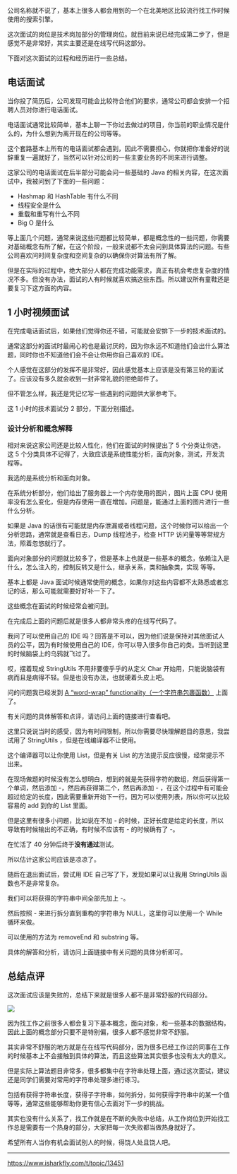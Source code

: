
公司名称就不说了，基本上很多人都会用到的一个在北美地区比较流行找工作时候使用的搜索引擎。

这次面试的岗位是技术岗加部分的管理岗位。就目前来说已经完成第二步了，但是感觉不是非常好，其实主要还是在线写代码这部分。

下面对这次面试的过程和经历进行一些总结。

## 电话面试
当你投了简历后，公司发现可能会比较符合他们的要求，通常公司都会安排一个招聘人员对你进行电话面试。

电话面试通常比较简单，基本上聊一下你过去做过的项目，你当前的职业情况是什么的，为什么想到为离开现在的公司等等。

这个套路基本上所有的电话面试都会遇到，因此不需要担心，你就把你准备好的说辞重复一遍就好了，当然可以针对公司的一些主要业务的不同来进行调整。

这家公司的电话面试在后半部分可能会问一些基础的 Java 的相关内容，在这次面试中，我被问到了下面的一些问题：

* Hashmap 和 HashTable 有什么不同
* 线程安全是什么
* 重载和重写有什么不同
* Big O 是什么

等上面几个问题，通常来说这些问题都比较简单，都是概念性的一些问题，你需要对基础概念有所了解，在这个阶段，一般来说都不太会问到具体算法的问题。有些公司喜欢问时间复杂度和空间复杂的以确保你对算法有所了解。

但是在实际的过程中，绝大部分人都在完成功能需求，真正有机会考虑复杂度的情况不多。但没有办法，面试的人有时候就喜欢搞这些东西。所以建议所有童鞋还是要复习下这方面的内容。

## 1 小时视频面试
在完成电话面试后，如果他们觉得你还不错，可能就会安排下一步的技术面试的。

通常这部分的面试时最闹心的也是最讨厌的，因为你永远不知道他们会出什么算法题，同时你也不知道他们会不会让你用你自己喜欢的 IDE。

个人感觉在这部分的发挥不是非常好，因此感觉基本上应该是没有第三轮的面试了。应该没有多久就会收到一封非常礼貌的拒绝邮件了。

但不管怎么样，我还是凭记忆写一些遇到的问题供大家参考下。

这 1 小时的技术面试分 2 部分，下面分别描述。

### 设计分析和概念解释
相对来说这家公司还是比较人性化，他们在面试的时候提出了 5 个分类让你选，这 5 个分类具体不记得了，大致应该是系统性能分析，面向对象，测试，开发流程等。

我选的是系统分析和面向对象。

在系统分析部分，他们给出了服务器上一个内存使用的图片，图片上面 CPU 使用率没有怎么变化，但是内存使用一直在增加。问题是，能通过上面的图片进行一些什么分析。

如果是 Java 的话很有可能就是内存泄漏或者线程问题，这个时候你可以给出一个分析思路，通常就是查看日志，Dump 线程池子，检查 HTTP 访问量等等常规方法，照着忽悠就行了。

面向对象部分的问题就比较多了，但是基本上也就是一些基本的概念，依赖注入是什么，怎么注入的，控制反转又是什么，继承关系，类和抽象类，实现 等等。

基本上都是 Java 面试时候通常使用的概念，如果你对这些内容都不太熟悉或者忘记的话，那么可能就需要好好补一下了。

这些概念在面试的时候经常会被问到。

在完成后上面的问题后就是很多人都非常头疼的在线写代码了。

我问了可以使用自己的 IDE 吗？回答是不可以，因为他们说是保持对其他面试人员的公平，因为有时候使用自己的 IDE，你可以导入很多你自己的类。当听到这里的时候脑袋上的乌鸦就飞过了。

哎，摆着现成 StringUtils 不用非要傻乎乎的从定义 Char 开始用，只能说脑袋有病而且是病得不轻。但是也没有办法，也就硬着头皮上吧。

问的问题我已经发到 [A “word-wrap” functionality（一个字符串包裹函数）](https://www.isharkfly.com/t/a-word-wrap-functionality/13452) 上面了。

有关问题的具体解答和点评，请访问上面的链接进行查看吧。

这里只说说当时的感受，因为有时间限制，所以你需要尽快理解题目的意思，我尝试用了 StringUtils ，但是在线编译器不让使用。

这个编译器可以让你使用 List，但是有关 List 的方法提示反应很慢，经常提示不出来。

在现场做题的时候没有怎么想明白，想到的就是先获得字符的数组，然后获得第一个单词，然后添加 -，然后再获得第二个，然后再添加 - ，在这个过程中有可能会超过给定的长度，因此需要重新开始下一行。因为可以使用列表，所以你可以比较容易的 add 到你的 List 里面。

但是这里有很多小问题，比如说在不加 - 的时候，正好长度是给定的长度，所以导致有时候输出的不正确，有时候不应该有 - 的时候确有了 -。

在忙活了 40 分钟后终于**没有通过**测试。

所以估计这家公司应该是凉凉了。

随后在退出面试后，尝试用 IDE 自己写了下，发现如果可以让我用 StringUtils 函数也不是非常复杂。

我们可以将获得的字符串中间全部先加上 -。

然后按照 - 来进行拆分直到重构的字符串为 NULL，这里你可以使用一个 While 循环来做。

可以使用的方法为 removeEnd 和 substring 等。

具体的解答和分析，请访问上面链接中有关问题的具体分析即可。

## 总结点评
这次面试应该是失败的，总结下来就是很多人都不是非常舒服的代码部分。

![](https://cdn.isharkfly.com/com-isharkfly-www/discourse-uploads/optimized/2X/8/8acd96a04f78fe9b84da7ef3e8d434999b4225a8_2_397x500.jpeg)

因为找工作之前很多人都会复习下基本概念，面向对象，和一些基本的数据结构，因此上面的概念部分只要不是特别偏，很多人都不感觉非常不舒服。

其实非常不舒服的地方就是在在线写代码部分，因为很多已经工作过的同事在工作的时候基本上不会接触到具体的算法，而且这些算法其实很多也没有太大的意义。

但是实际上算法题目非常多，很多都集中在字符串处理上面，通过这次面试，建议还是同学们需要对常用的字符串处理多进行练习。

包括有获得字符串长度，获得子字符串，如何拆分，如何获得字符串中的某一个值等等，通常这些能够帮助你更有信心去面对下一步的挑战。

其实也没有什么关系了，找工作就是在不断的失败中总结，从工作岗位到开始找工作总是需要有一个热身的部分，大家把每一次失败都当做热身就好了。

希望所有人当你有机会面试别人的时候，得饶人处且饶人吧。

---
https://www.isharkfly.com/t/topic/13451